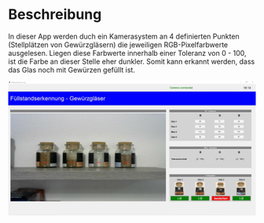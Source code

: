 # Beschreibung

In dieser App werden duch ein Kamerasystem an 4 definierten Punkten (Stellplätzen von Gewürzgläsern) die jeweiligen RGB-Pixelfarbwerte ausgelesen. Liegen diese Farbwerte innerhalb einer Toleranz von 0 - 100, ist die Farbe an dieser Stelle eher dunkler. Somit kann erkannt werden, dass das Glas noch mit Gewürzen gefüllt ist. 




![Image](https://github.com/ghaiden/Fuellstandserkennung/blob/main/images/GUI.JPG)
